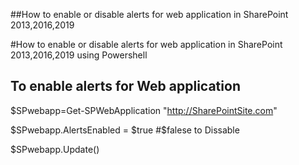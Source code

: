 ##How to enable or disable alerts for web application in SharePoint 2013,2016,2019

#How to enable or disable alerts for web application in SharePoint 2013,2016,2019 using Powershell


## To enable alerts for Web application
 
$SPwebapp=Get-SPWebApplication "http://SharePointSite.com"

$SPwebapp.AlertsEnabled = $true #$falese to Dissable 

$SPwebapp.Update()
 
